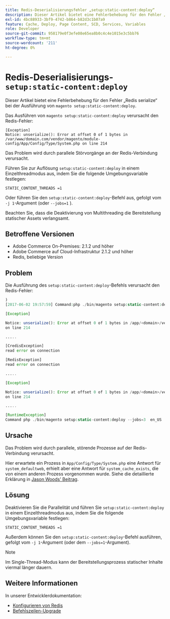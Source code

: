 ```yaml
---
title: Redis-Deserialisierungsfehler „setup:static-content:deploy“
description: Dieser Artikel bietet eine Fehlerbehebung für den Fehler „Redis Deserialize“ bei der Ausführung von „magento setup:static-content:deploy“.
exl-id: 4bc88933-3bf9-4742-b864-b82d3c1b07a9
feature: Cache, Deploy, Page Content, SCD, Services, Variables
role: Developer
source-git-commit: 958179e0f3efe08e65ea8b0c4c4e1015e3c5bb76
workflow-type: tm+mt
source-wordcount: '211'
ht-degree: 0%

---
```


# Redis-Deserialisierungs-`setup:static-content:deploy`

Dieser Artikel bietet eine Fehlerbehebung für den Fehler „Redis serialize“ bei der Ausführung von `magento setup:static-content:deploy`.

Das Ausführen von `magento setup:static-content:deploy` verursacht den Redis-Fehler:

```
[Exception]
Notice: unserialize(): Error at offset 0 of 1 bytes in
/var/www/domain.com/vendor/magento/module-config/App/Config/Type/System.php on line 214
```

Das Problem wird durch parallele Störvorgänge an der Redis-Verbindung verursacht.

Führen Sie zur Auflösung `setup:static-content:deploy` in einem Einzelthreadmodus aus, indem Sie die folgende Umgebungsvariable festlegen:

```
STATIC_CONTENT_THREADS =1
```

Oder führen Sie den `setup:static-content:deploy`-Befehl aus, gefolgt vom `-j 1`-Argument (oder `--jobs=1` ).

Beachten Sie, dass die Deaktivierung von Multithreading die Bereitstellung statischer Assets verlangsamt.

## Betroffene Versionen

* Adobe Commerce On-Premises: 2.1.2 und höher
* Adobe Commerce auf Cloud-Infrastruktur 2.1.2 und höher
* Redis, beliebige Version

## Problem

Die Ausführung des `setup:static-content:deploy`-Befehls verursacht den Redis-Fehler:

```php
)
[2017-06-02 19:57:59] Command:php ./bin/magento setup:static-content:deploy --jobs=3  en_US

[Exception]

Notice: unserialize(): Error at offset 0 of 1 bytes in /app/<domain>/vendor/magento/module-config/App/Config/Type/System.php
on line 214

.....

[CredisException]
read error on connection

[RedisException]
read error on connection

.....

[Exception]

Notice: unserialize(): Error at offset 0 of 1 bytes in /app/<domain>/vendor/magento/module-config/App/Config/Type/System.php
on line 214

.....

[RuntimeException]
Command php ./bin/magento setup:static-content:deploy --jobs=3  en_US  returned code 3
```

## Ursache

Das Problem wird durch parallele, störende Prozesse auf der Redis-Verbindung verursacht.

Hier erwartete ein Prozess in `App/Config/Type/System.php` eine Antwort für `system_defaultweb`, erhielt aber eine Antwort für `system_cache_exists`, die von einem anderen Prozess vorgenommen wurde. Siehe die detaillierte Erklärung in [Jason Woods&#39; Beitrag](https://github.com/magento/magento2/issues/9287#issuecomment-302362283).

## Lösung

Deaktivieren Sie die Parallelität und führen Sie `setup:static-content:deploy` in einem Einzelthreadmodus aus, indem Sie die folgende Umgebungsvariable festlegen:

```
STATIC_CONTENT_THREADS =1
```

Außerdem können Sie den `setup:static-content:deploy`-Befehl ausführen, gefolgt vom `-j 1`-Argument (oder dem `--jobs=1`-Argument).

>[!NOTE]
>
>Im Single-Thread-Modus kann der Bereitstellungsprozess statischer Inhalte viermal länger dauern.

## Weitere Informationen

In unserer Entwicklerdokumentation:

* [Konfigurieren von Redis](https://experienceleague.adobe.com/docs/commerce-operations/configuration-guide/cache/redis/config-redis.html)
* [Befehlszeilen-Upgrade](https://experienceleague.adobe.com/docs/commerce-operations/upgrade-guide/implementation/perform-upgrade.html)
